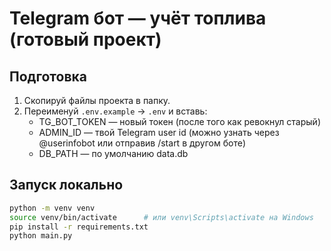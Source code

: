 # Telegram бот — учёт топлива (готовый проект)

## Подготовка
1. Скопируй файлы проекта в папку.
2. Переименуй `.env.example` → `.env` и вставь:
   - TG_BOT_TOKEN — новый токен (после того как ревокнул старый)
   - ADMIN_ID — твой Telegram user id (можно узнать через @userinfobot или отправив /start в другом боте)
   - DB_PATH — по умолчанию data.db

## Запуск локально
```bash
python -m venv venv
source venv/bin/activate      # или venv\Scripts\activate на Windows
pip install -r requirements.txt
python main.py

